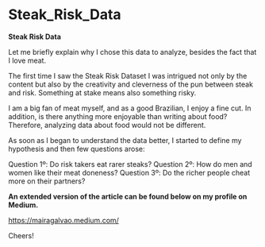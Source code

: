 # Steak_Risk_Data


**Steak Risk Data**

Let me briefly explain why I chose this data to analyze, besides the fact that I love meat. 

The first time I saw the Steak Risk Dataset I was intrigued not only by the content but also by the creativity and cleverness of the pun between steak and risk. Something at stake means also something risky.

I am a big fan of meat myself, and as a good Brazilian, I enjoy a fine cut. In addition, is there anything more enjoyable than writing about food? Therefore, analyzing data about food would not be different.

As soon as I began to understand the data better, I started to define my hypothesis and then few questions arose:

Question 1º: Do risk takers eat rarer steaks?
Question 2º: How do men and women like their meat doneness?
Question 3º: Do the richer people cheat more on their partners?


**An extended version of the article can be found below on my profile on Medium.**

https://mairagalvao.medium.com/

Cheers! 


